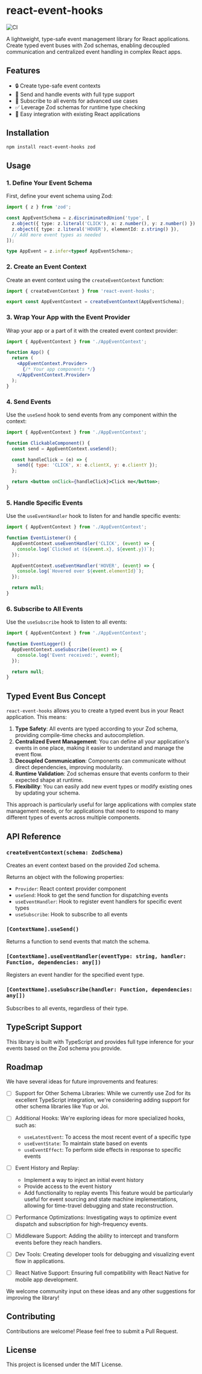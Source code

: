 # react-event-hooks

![CI](https://github.com/jonmumm/react-event-hooks/workflows/CI/badge.svg)

A lightweight, type-safe event management library for React applications. Create typed event buses with Zod schemas, enabling decoupled communication and centralized event handling in complex React apps.

## Features

- 🔒 Create type-safe event contexts
- 📡 Send and handle events with full type support
- 🔔 Subscribe to all events for advanced use cases
- ✅ Leverage Zod schemas for runtime type checking
- 🔌 Easy integration with existing React applications

## Installation

```bash
npm install react-event-hooks zod
```

## Usage

### 1. Define Your Event Schema

First, define your event schema using Zod:

```typescript
import { z } from 'zod';

const AppEventSchema = z.discriminatedUnion('type', [
  z.object({ type: z.literal('CLICK'), x: z.number(), y: z.number() }),
  z.object({ type: z.literal('HOVER'), elementId: z.string() }),
  // Add more event types as needed
]);

type AppEvent = z.infer<typeof AppEventSchema>;
```

### 2. Create an Event Context

Create an event context using the `createEventContext` function:

```typescript
import { createEventContext } from 'react-event-hooks';

export const AppEventContext = createEventContext(AppEventSchema);
```

### 3. Wrap Your App with the Event Provider

Wrap your app or a part of it with the created event context provider:

```jsx
import { AppEventContext } from './AppEventContext';

function App() {
  return (
    <AppEventContext.Provider>
      {/* Your app components */}
    </AppEventContext.Provider>
  );
}
```

### 4. Send Events

Use the `useSend` hook to send events from any component within the context:

```jsx
import { AppEventContext } from './AppEventContext';

function ClickableComponent() {
  const send = AppEventContext.useSend();

  const handleClick = (e) => {
    send({ type: 'CLICK', x: e.clientX, y: e.clientY });
  };

  return <button onClick={handleClick}>Click me</button>;
}
```

### 5. Handle Specific Events

Use the `useEventHandler` hook to listen for and handle specific events:

```jsx
import { AppEventContext } from './AppEventContext';

function EventListener() {
  AppEventContext.useEventHandler('CLICK', (event) => {
    console.log(`Clicked at (${event.x}, ${event.y})`);
  });

  AppEventContext.useEventHandler('HOVER', (event) => {
    console.log(`Hovered over ${event.elementId}`);
  });

  return null;
}
```

### 6. Subscribe to All Events

Use the `useSubscribe` hook to listen to all events:

```jsx
import { AppEventContext } from './AppEventContext';

function EventLogger() {
  AppEventContext.useSubscribe((event) => {
    console.log('Event received:', event);
  });

  return null;
}
```

## Typed Event Bus Concept

`react-event-hooks` allows you to create a typed event bus in your React application. This means:

1. **Type Safety**: All events are typed according to your Zod schema, providing compile-time checks and autocompletion.
2. **Centralized Event Management**: You can define all your application's events in one place, making it easier to understand and manage the event flow.
3. **Decoupled Communication**: Components can communicate without direct dependencies, improving modularity.
4. **Runtime Validation**: Zod schemas ensure that events conform to their expected shape at runtime.
5. **Flexibility**: You can easily add new event types or modify existing ones by updating your schema.

This approach is particularly useful for large applications with complex state management needs, or for applications that need to respond to many different types of events across multiple components.

## API Reference

### `createEventContext(schema: ZodSchema)`

Creates an event context based on the provided Zod schema.

Returns an object with the following properties:
- `Provider`: React context provider component
- `useSend`: Hook to get the send function for dispatching events
- `useEventHandler`: Hook to register event handlers for specific event types
- `useSubscribe`: Hook to subscribe to all events

### `[ContextName].useSend()`

Returns a function to send events that match the schema.

### `[ContextName].useEventHandler(eventType: string, handler: Function, dependencies: any[])`

Registers an event handler for the specified event type.

### `[ContextName].useSubscribe(handler: Function, dependencies: any[])`

Subscribes to all events, regardless of their type.

## TypeScript Support

This library is built with TypeScript and provides full type inference for your events based on the Zod schema you provide.

## Roadmap

We have several ideas for future improvements and features:

- [ ] Support for Other Schema Libraries: While we currently use Zod for its excellent TypeScript integration, we're considering adding support for other schema libraries like Yup or Joi.

- [ ] Additional Hooks: We're exploring ideas for more specialized hooks, such as:
  - `useLatestEvent`: To access the most recent event of a specific type
  - `useEventState`: To maintain state based on events
  - `useEventEffect`: To perform side effects in response to specific events

- [ ] Event History and Replay: 
  - Implement a way to inject an initial event history
  - Provide access to the event history
  - Add functionality to replay events
  This feature would be particularly useful for event sourcing and state machine implementations, allowing for time-travel debugging and state reconstruction.

- [ ] Performance Optimizations: Investigating ways to optimize event dispatch and subscription for high-frequency events.

- [ ] Middleware Support: Adding the ability to intercept and transform events before they reach handlers.

- [ ] Dev Tools: Creating developer tools for debugging and visualizing event flow in applications.

- [ ] React Native Support: Ensuring full compatibility with React Native for mobile app development.

We welcome community input on these ideas and any other suggestions for improving the library!

## Contributing

Contributions are welcome! Please feel free to submit a Pull Request.

## License

This project is licensed under the MIT License.